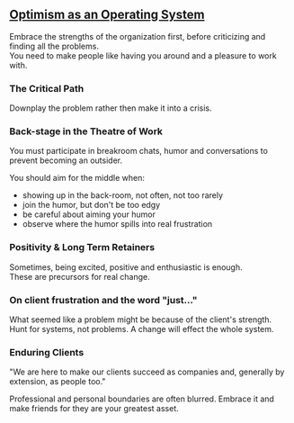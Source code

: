 ## [Optimism as an Operating System](https://tomcritchlow.com/2019/11/19/optimism-operating-system/)

Embrace the strengths of the organization first, before criticizing and finding all the problems.  
You need to make people like having you around and a pleasure to work with.  

### The Critical Path

Downplay the problem rather then make it into a crisis.  

### Back-stage in the Theatre of Work

You must participate in breakroom chats, humor and conversations to prevent becoming an outsider.  

You should aim for the middle when:
* showing up in the back-room, not often, not too rarely
* join the humor, but don't be too edgy
* be careful about aiming your humor
* observe where the humor spills into real frustration

### Positivity & Long Term Retainers

Sometimes, being excited, positive and enthusiastic is enough.  
These are precursors for real change.  

### On client frustration and the word "just…"

What seemed like a problem might be because of the client's strength.  
Hunt for systems, not problems. A change will effect the whole system.  

### Enduring Clients

"We are here to make our clients succeed as companies and, generally by extension, as people too."  

Professional and personal boundaries are often blurred. Embrace it and make friends for they are your greatest asset.  

